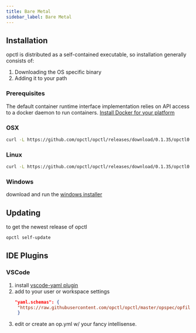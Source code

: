 ```yaml
---
title: Bare Metal
sidebar_label: Bare Metal
---
```

## Installation

opctl is distributed as a self-contained executable, so installation generally consists of:

1. Downloading the OS specific binary
2. Adding it to your path

### Prerequisites
The default container runtime interface implementation relies on API access to a docker daemon to run containers.
[Install Docker for your platform](https://docs.docker.com/install/)

### OSX

```bash
curl -L https://github.com/opctl/opctl/releases/download/0.1.35/opctl0.1.35.darwin.tgz | tar -xzv -C /usr/local/bin
```

### Linux

```bash
curl -L https://github.com/opctl/opctl/releases/download/0.1.35/opctl0.1.35.linux.tgz | sudo tar -xzv -C /usr/local/bin
```

### Windows

download and run the [windows installer](https://github.com/opctl/opctl/releases/download/0.1.35/opctl0.1.35.windows.msi)

## Updating
to get the newest release of opctl
```bash
opctl self-update
```

## IDE Plugins

### VSCode

1. install [vscode-yaml plugin](https://marketplace.visualstudio.com/items?itemName=redhat.vscode-yaml)
2. add to your user or workspace settings
   ```json
   "yaml.schemas": {
    "https://raw.githubusercontent.com/opctl/opctl/master/opspec/opfile/jsonschema.json": "/op.yml"
    }
    ```
3. edit or create an op.yml w/ your fancy intellisense.